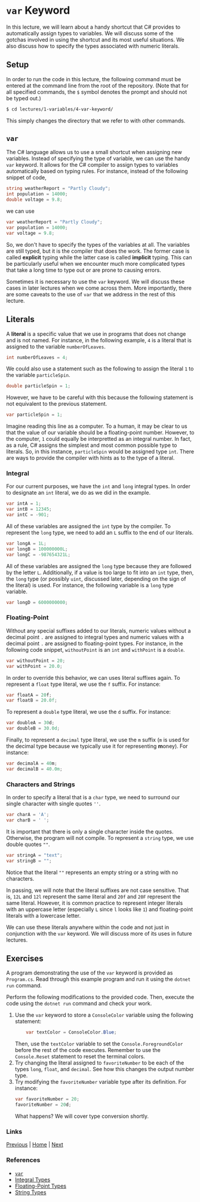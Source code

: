 # `var` Keyword

In this lecture, we will learn about a handy shortcut that C# provides to automatically assign types to variables. We will discuss some of the gotchas involved in using the shortcut and its most useful situations. We also discuss how to specify the types associated with numeric literals.

## Setup

In order to run the code in this lecture, the following command must be entered at the command line from the root of the repository. (Note that for all specified commands, the `$` symbol denotes the prompt and should not be typed out.)

```bash
$ cd lectures/1-variables/4-var-keyword/
```

This simply changes the directory that we refer to with other commands.

## `var`

The C# language allows us to use a small shortcut when assigning new variables. Instead of specifying the type of variable, we can use the handy `var` keyword. It allows for the C# compiler to assign types to variables automatically based on typing rules. For instance, instead of the following snippet of code,

```csharp
string weatherReport = "Partly Cloudy";
int population = 14000;
double voltage = 9.8;
```

we can use

```csharp
var weatherReport = "Partly Cloudy";
var population = 14000;
var voltage = 9.8;
```

So, we don't have to specify the types of the variables at all. The variables are still typed, but it is the compiler that does the work. The former case is called **explicit** typing while the latter case is called **implicit** typing. This can be particularly useful when we encounter much more complicated types that take a long time to type out or are prone to causing errors.

Sometimes it is necessary to use the `var` keyword. We will discuss these cases in later lectures when we come across them. More importantly, there are some caveats to the use of `var` that we address in the rest of this lecture.

## Literals

A **literal** is a specific value that we use in programs that does not change and is not named. For instance, in the following example, `4` is a literal that is assigned to the variable `numberOfLeaves`. 

```csharp
int numberOfLeaves = 4;
```

We could also use a statement such as the following to assign the literal `1` to the variable `particleSpin`.

```csharp
double particleSpin = 1;
```

However, we have to be careful with this because the following statement is not equivalent to the previous statement.

```csharp
var particleSpin = 1;
```

Imagine reading this line as a computer. To a human, it may be clear to us that the value of our variable should be a floating-point number. However, to the computer, `1` could equally be interpretted as an integral number. In fact, as a rule, C# assigns the simplest and most common possible type to literals. So, in this instance, `particleSpin` would be assigned type `int`. There are ways to provide the compiler with hints as to the type of a literal.

### Integral

For our current purposes, we have the `int` and `long` integral types. In order to designate an `int` literal, we do as we did in the example.

```csharp
var intA = 1;
var intB = 12345;
var intC = -901;
```

All of these variables are assigned the `int` type by the compiler. To represent the `long` type, we need to add an `L` suffix to the end of our literals.

```csharp
var longA = 1L;
var longB = 100000000L;
var longC = -987654321L;
```

All of these variables are assigned the `long` type because they are followed by the letter `L`. Additionally, if a value is too large to fit into an `int` type, then, the `long` type (or possibly `uint`, discussed later, depending on the sign of the literal) is used. For instance, the following variable is a `long` type variable.

```csharp
var longD = 6000000000;
```

### Floating-Point

Without any special suffixes added to our literals, numeric values without a decimal point `.` are assigned to integral types and numeric values with a decimal point `.` are assigned to floating-point types. For instance, in the following code snippet, `withoutPoint` is an `int` and `withPoint` is a `double`.

```csharp
var withoutPoint = 20;
var withPoint = 20.0;
```

In order to override this behavior, we can uses literal suffixes again. To represent a `float` type literal, we use the `f` suffix. For instance:

```csharp
var floatA = 20f;
var floatB = 20.0f;
```

To represent a `double` type literal, we use the `d` suffix. For instance:

```csharp
var doubleA = 30d;
var doubleB = 30.0d;
```

Finally, to represent a `decimal` type literal, we use the `m` suffix (`m` is used for the decimal type because we typically use it for representing **m**oney). For instance:

```csharp
var decimalA = 40m;
var decimalB = 40.0m;
```

### Characters and Strings

In order to specify a literal that is a `char` type, we need to surround our single character with single quotes `''`.

```csharp
var charA = 'A';
var charB = ' ';
```

It is important that there is only a single character inside the quotes. Otherwise, the program will not compile. To represent a `string` type, we use double quotes `""`.

```csharp
var stringA = "text";
var stringB = "";
```

Notice that the literal `""` represents an empty string or a string with no characters.

In passing, we will note that the literal suffixes are not case sensitive. That is, `12L` and `12l` represent the same literal and `20f` and `20F` represent the same literal. However, it is common practice to represent integer literals with an uppercase letter (especially `L` since `l` looks like `1`) and floating-point literals with a lowercase letter. 

We can use these literals anywhere within the code and not just in conjunction with the `var` keyword. We will discuss more of its uses in future lectures.

## Exercises

A program demonstrating the use of the `var` keyword is provided as `Program.cs`. Read through this example program and run it using the `dotnet run` command.

Perform the following modifications to the provided code. Then, execute the code using the `dotnet run` command and check your work.

1. Use the `var` keyword to store a `ConsoleColor` variable using the following statement:
    ```csharp
        var textColor = ConsoleColor.Blue;
    ```
    Then, use the `textColor` variable to set the `Console.ForegroundColor` before the rest of the code executes. Remember to use the `Console.Reset` statement to reset the terminal colors.
2. Try changing the literal assigned to `favoriteNumber` to be each of the types `long`, `float`, and `decimal`. See how this changes the output number type.
3. Try modifying the `favoriteNumber` variable type after its definition. For instance:
    ```csharp
    var favoriteNumber = 20;
    favoriteNumber = 20d;
    ```
    What happens? We will cover type conversion shortly.

### Links
[Previous](../3-variables/) |
[Home](../../../readme.md) |
[Next](../5-operations/)

### References
- [`var`](https://docs.microsoft.com/en-us/dotnet/csharp/language-reference/keywords/var)
- [Integral Types](https://docs.microsoft.com/en-us/dotnet/csharp/language-reference/builtin-types/integral-numeric-types)
- [Floating-Point Types](https://docs.microsoft.com/en-us/dotnet/csharp/language-reference/builtin-types/floating-point-numeric-types)
- [String Types](https://docs.microsoft.com/en-us/dotnet/csharp/programming-guide/strings/)